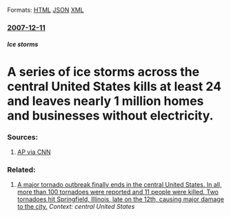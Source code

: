 
Formats: [HTML](/news/2007/12/11/a-series-of-ice-storms-across-the-central-united-states-kills-at-least-24-and-leaves-nearly-1-million-homes-and-businesses-without-electric.html)  [JSON](/news/2007/12/11/a-series-of-ice-storms-across-the-central-united-states-kills-at-least-24-and-leaves-nearly-1-million-homes-and-businesses-without-electric.json)  [XML](/news/2007/12/11/a-series-of-ice-storms-across-the-central-united-states-kills-at-least-24-and-leaves-nearly-1-million-homes-and-businesses-without-electric.xml)  

### [2007-12-11](/news/2007/12/11/index.md)

##### Ice storms
#  A series of ice storms across the central United States kills at least 24 and leaves nearly 1 million homes and businesses without electricity. 




### Sources:

1. [AP via CNN](http://edition.cnn.com/2007/US/weather/12/11/winter.storm.ap/index.html)

### Related:

1. [ A major tornado outbreak finally ends in the central United States. In all, more than 100 tornadoes were reported and 11 people were killed. Two tornadoes hit Springfield, Illinois, late on the 12th, causing major damage to the city.](/news/2006/03/13/a-major-tornado-outbreak-finally-ends-in-the-central-united-states-in-all-more-than-100-tornadoes-were-reported-and-11-people-were-killed.md) _Context: central United States_
